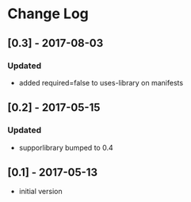 # Change Log

## [0.3] - 2017-08-03
### Updated
- added required=false to uses-library on manifests

## [0.2] - 2017-05-15
### Updated
- supporlibrary bumped to 0.4

## [0.1] - 2017-05-13
- initial version
